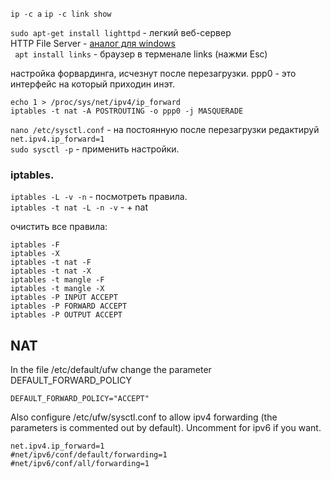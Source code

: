
` ip -c a `  ` ip -c link show ` 

`sudo apt-get install lighttpd` -  легкий веб-сервер  
 HTTP File Server - [аналог для windows](http://www.rejetto.com/hfs/?f=dl)  
 ` apt install links` - браузер в терменале links (нажми Esc)    
  
  
  настройка форвардинга, исчезнут после перезагрузки. ppp0 - это интерфейс на который приходин инэт.  
  ```
  echo 1 > /proc/sys/net/ipv4/ip_forward  
  iptables -t nat -A POSTROUTING -o ppp0 -j MASQUERADE 
  ```
  ` nano /etc/sysctl.conf ` - на постоянную после перезагрузки редактируй  
  ` net.ipv4.ip_forward=1 `  
  ` sudo sysctl -p `  - применить настройки.
  
  
  ### iptables.
  
  ` iptables -L -v -n ` - посмотреть правила.  
  ` iptables -t nat -L -n -v ` - + nat
  
  очистить все правила:  
  ```
iptables -F
iptables -X
iptables -t nat -F
iptables -t nat -X
iptables -t mangle -F
iptables -t mangle -X
iptables -P INPUT ACCEPT
iptables -P FORWARD ACCEPT
iptables -P OUTPUT ACCEPT
```

## NAT

In the file /etc/default/ufw change the parameter DEFAULT_FORWARD_POLICY

```
DEFAULT_FORWARD_POLICY="ACCEPT"
```

Also configure /etc/ufw/sysctl.conf to allow ipv4 forwarding (the parameters is commented out by default). Uncomment for ipv6 if you want.

```
net.ipv4.ip_forward=1
#net/ipv6/conf/default/forwarding=1
#net/ipv6/conf/all/forwarding=1
```
  